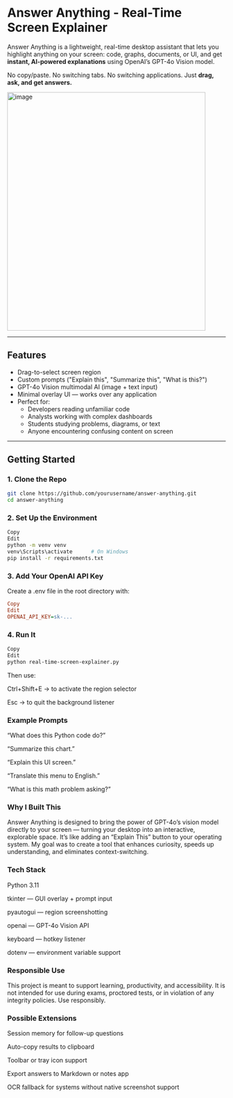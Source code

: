 # Answer Anything - Real-Time Screen Explainer

Answer Anything is a lightweight, real-time desktop assistant that lets you highlight anything on your screen: code, graphs, documents, or UI, and get **instant, AI-powered explanations** using OpenAI’s GPT-4o Vision model.

No copy/paste. No switching tabs. No switching applications. Just **drag, ask, and get answers.**

<img width="457" height="549" alt="image" src="https://github.com/user-attachments/assets/7232bdaf-69bd-4115-b832-402248627b76" />

---

## Features

- Drag-to-select screen region
- Custom prompts ("Explain this", "Summarize this", "What is this?")
- GPT-4o Vision multimodal AI (image + text input)
- Minimal overlay UI — works over any application
- Perfect for:
  - Developers reading unfamiliar code
  - Analysts working with complex dashboards
  - Students studying problems, diagrams, or text
  - Anyone encountering confusing content on screen

---

## Getting Started

### 1. Clone the Repo

```bash
git clone https://github.com/yourusername/answer-anything.git
cd answer-anything
```

### 2. Set Up the Environment
```bash
Copy
Edit
python -m venv venv
venv\Scripts\activate      # On Windows
pip install -r requirements.txt
```

### 3. Add Your OpenAI API Key
Create a .env file in the root directory with:

```ini
Copy
Edit
OPENAI_API_KEY=sk-...
```

### 4. Run It
```bash
Copy
Edit
python real-time-screen-explainer.py
```
Then use:

Ctrl+Shift+E → to activate the region selector

Esc → to quit the background listener

### Example Prompts
“What does this Python code do?”

“Summarize this chart.”

“Explain this UI screen.”

“Translate this menu to English.”

“What is this math problem asking?”

### Why I Built This
Answer Anything is designed to bring the power of GPT-4o’s vision model directly to your screen — turning your desktop into an interactive, explorable space. It’s like adding an “Explain This” button to your operating system. My goal was to create a tool that enhances curiosity, speeds up understanding, and eliminates context-switching.

### Tech Stack
Python 3.11

tkinter — GUI overlay + prompt input

pyautogui — region screenshotting

openai — GPT-4o Vision API

keyboard — hotkey listener

dotenv — environment variable support

### Responsible Use
This project is meant to support learning, productivity, and accessibility. It is not intended for use during exams, proctored tests, or in violation of any integrity policies. Use responsibly.

### Possible Extensions
Session memory for follow-up questions

Auto-copy results to clipboard

Toolbar or tray icon support

Export answers to Markdown or notes app

OCR fallback for systems without native screenshot support
